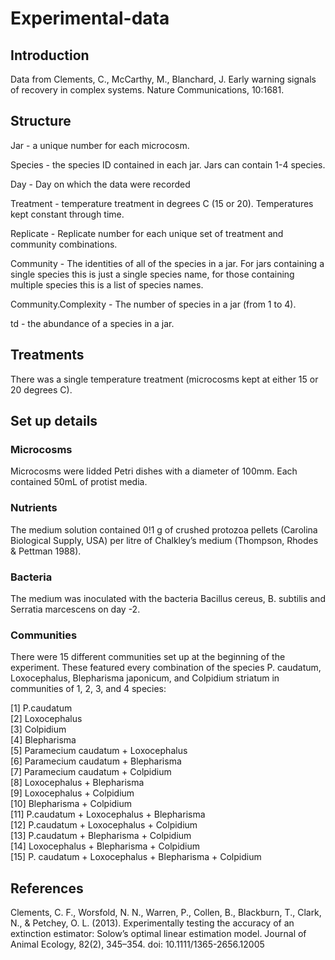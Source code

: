 # Experimental-data

## Introduction

Data from Clements, C., McCarthy, M., Blanchard, J. Early warning signals of recovery in complex systems. Nature Communications, 10:1681.

## Structure

Jar - a unique number for each microcosm. 

Species - the species ID contained in each jar. Jars can contain 1-4 species.

Day - Day on which the data were recorded

Treatment - temperature treatment in degrees C (15 or 20). Temperatures kept constant through time.

Replicate - Replicate number for each unique set of treatment and community combinations.

Community - The identities of all of the species in a jar. For jars containing a single species this is just a single species name, for those containing multiple species this is a list of species names. 

Community.Complexity - The number of species in a jar (from 1 to 4).

td - the abundance of a species in a jar.

## Treatments

There was a single temperature treatment (microcosms kept at either 15 or 20 degrees C). 

## Set up details

### Microcosms
Microcosms were lidded Petri dishes with a diameter of 100mm. Each contained 50mL of protist media. 

### Nutrients

The medium solution contained 0!1 g of crushed protozoa pellets (Carolina Biological Supply, USA) per litre of Chalkley’s medium (Thompson, Rhodes & Pettman 1988).

### Bacteria

The medium was inoculated with the bacteria Bacillus cereus, B. subtilis and Serratia marcescens on day -2.

### Communities

There were 15 different communities set up at the beginning of the experiment. These featured every combination of the species P. caudatum, Loxocephalus, Blepharisma japonicum, and Colpidium striatum in communities of 1, 2, 3, and 4 species:

 [1] P.caudatum                                           [2] Loxocephalus                                         [3] Colpidium                                            [4] Blepharisma                                          [5] Paramecium caudatum + Loxocephalus                   [6] Paramecium caudatum + Blepharisma                    [7] Paramecium caudatum + Colpidium                      [8] Loxocephalus + Blepharisma                           [9] Loxocephalus + Colpidium                            [10] Blepharisma + Colpidium                             [11] P.caudatum + Loxocephalus + Blepharisma             [12] P.caudatum + Loxocephalus + Colpidium               [13] P.caudatum + Blepharisma + Colpidium                [14] Loxocephalus + Blepharisma + Colpidium              [15] P. caudatum + Loxocephalus + Blepharisma + Colpidium

## References

Clements, C. F., Worsfold, N. N., Warren, P., Collen, B., Blackburn, T., Clark, N., & Petchey, O. L. (2013). Experimentally testing the accuracy of an extinction estimator: Solow’s optimal linear estimation model. Journal of Animal Ecology, 82(2), 345–354. doi: 10.1111/1365-2656.12005

